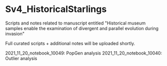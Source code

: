 # Sv4_HistoricalStarlings
Scripts and notes related to manuscript entitled "Historical museum samples enable the examination of divergent and parallel evolution during invasion"

Full curated scripts + additional notes will be uploaded shortly.

2021_11_20_notebook_10049: PopGen analysis
2021_11_20_notebook_10040: Outlier analysis
